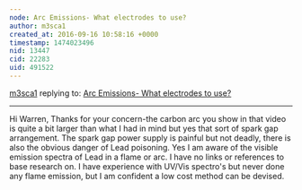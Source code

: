 ```yaml
---
node: Arc Emissions- What electrodes to use?
author: m3sca1
created_at: 2016-09-16 10:58:16 +0000
timestamp: 1474023496
nid: 13447
cid: 22283
uid: 491522
---
```




[m3sca1](../profile/m3sca1) replying to: [Arc Emissions- What electrodes to use?](../notes/m3sca1/09-15-2016/arc-emissions-what-electrodes-to-use)

----
Hi Warren,
Thanks for your concern-the carbon arc you show in that video is quite a bit larger than what I had in mind but yes that sort of spark gap arrangement.
The spark gap power supply is painful but not deadly, there is also the obvious danger of Lead poisoning.
Yes I am aware of the visible emission spectra of Lead in a flame or arc.
I have no links or references to base research on.
I have experience with UV/Vis spectro's but never done any flame emission, but I am confident a low cost method can be devised.